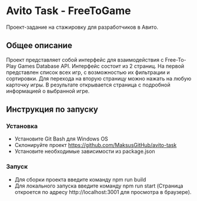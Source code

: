 # Avito Task - FreeToGame

Проект-задание на стажировку для разработчиков в Авито.

## Общее описание

Проект представляет собой интерфейс для взаимодействия с Free-To-Play Games Database API.
Интерфейс состоит из 2 страниц. На первой представлен список всех игр, с возможностью их фильтрации и сортировки.
Для перехода на вторую страницу можно нажать на любую карточку игры. В результате открывается страница с подробной информацией о выбранной игре.

## Инструкция по запуску 

### Установка
- Установите Git Bash для Windows OS
- Склонируйте проект https://github.com/MaksusGitHub/avito-task
- Установите необходимые зависимости из package.json

### Запуск
- Для сборки проекта введите команду npm run build
- Для локального запуска введите команду npm run start (Страница откроется по адресу http://localhost:3001 для просмотра в браузере).